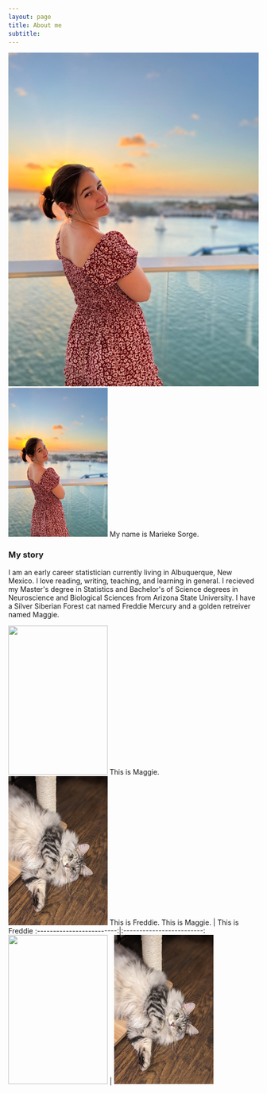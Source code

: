 ```yaml
---
layout: page
title: About me
subtitle: 
---
```

![This is me](/assets/img/AirBrush_20220309170137.jpg)
<img src= "/assets/img/AirBrush_20220309170137.jpg"  width="200" height="300">
My name is Marieke Sorge. 

### My story

I am an early career statistician currently living in Albuquerque, New Mexico. I love reading, writing, teaching, and learning in general.  I recieved my Master's degree in Statistics and Bachelor's of Science degrees in Neuroscience and Biological Sciences from Arizona State University. I have a Silver Siberian Forest cat named Freddie Mercury and a golden retreiver named Maggie.


<img src= "assets/img/freddie.PORTRAIT.jpg"  width="200" height="300">
This is Maggie. <img src= "assets/img/maggie.PORTRAIT.jpg"  width="200" height="300">
This is Freddie. 
This is Maggie.           |  This is Freddie
:-------------------------:|:-------------------------:
<img src= "assets/img/freddie.PORTRAIT.jpg"  width="200" height="300">  |  <img src= "assets/img/maggie.PORTRAIT.jpg"  width="200" height="300">
